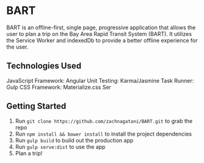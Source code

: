 # BART
BART is an offline-first, single page, progressive application that allows the user to plan a trip on the Bay Area Rapid Transit System (BART).
It utilizes the Service Worker and indexedDb to provide a better offline experience for the user.

## Technologies Used
JavaScript Framework: Angular
Unit Testing: Karma/Jasmine
Task Runner: Gulp
CSS Framework: Materialize.css
Ser

## Getting Started
1. Run `git clone https://github.com/zachnagatani/BART.git` to grab the repo
2. Run `npm install && bower install` to install the project dependencies
3. Run `gulp build` to build out the production app
4. Run `gulp serve:dist` to use the app
5. Plan a trip!
